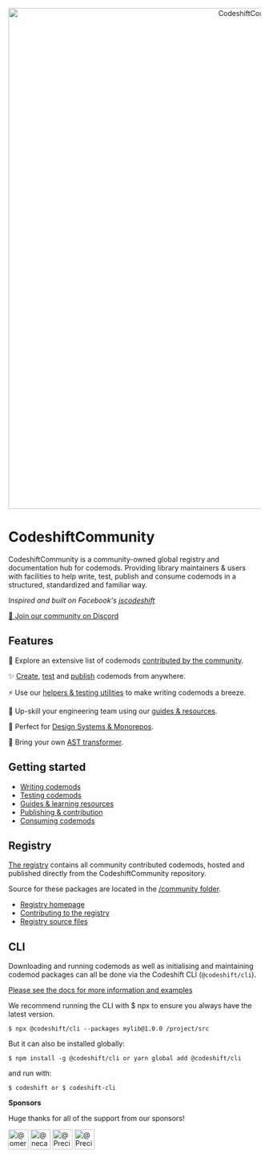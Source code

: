 <p align="center">
  <img width="1000" src="assets/github-banner.png" alt="CodeshiftCommunity Logo">
</p>

# CodeshiftCommunity

CodeshiftCommunity is a community-owned global registry and documentation hub for codemods. Providing library maintainers & users with facilities to help write, test, publish and consume codemods in a structured, standardized and familiar way.

_Inspired and built on Facebook's [jscodeshift](https://github.com/facebook/jscodeshift)_

[💬 Join our community on Discord](https://discord.gg/XGqmKNZ8Rk)

## Features

🔭 Explore an extensive list of codemods [contributed by the community](https://www.codeshiftcommunity.com/docs/registry).

✨ [Create](https://www.codeshiftcommunity.com/docs/authoring), [test](https://www.codeshiftcommunity.com/docs/testing) and [publish](https://www.codeshiftcommunity.com/docs/consuming) codemods from anywhere.

⚡️ Use our [helpers & testing utilities](https://www.codeshiftcommunity.com/docs/utils) to make writing codemods a breeze.

🧠 Up-skill your engineering team using our [guides & resources](https://www.codeshiftcommunity.com/docs/your-first-codemod).

🎨 Perfect for [Design Systems & Monorepos](https://www.codeshiftcommunity.com/docs/monorepos).

🦄 Bring your own [AST transformer](https://www.codeshiftcommunity.com/docs/css-codemods).

## Getting started

- [Writing codemods](https://codeshiftcommunity.github.io/CodeshiftCommunity/docs/authoring)
- [Testing codemods](https://codeshiftcommunity.github.io/CodeshiftCommunity/docs/testing)
- [Guides & learning resources](https://codeshiftcommunity.github.io/CodeshiftCommunity/docs/your-first-codemod)
- [Publishing & contribution](https://codeshiftcommunity.github.io/CodeshiftCommunity/docs/contribution)
- [Consuming codemods](https://codeshiftcommunity.github.io/CodeshiftCommunity/docs/consuming)

## Registry

[The registry](https://www.codeshiftcommunity.com/docs/registry) contains all community contributed codemods, hosted and published directly from the CodeshiftCommunity repository.

Source for these packages are located in the [/community folder](https://github.com/CodeshiftCommunity/CodeshiftCommunity/tree/main/community).

- [Registry homepage](https://www.codeshiftcommunity.com/docs/contribution)
- [Contributing to the registry](https://www.codeshiftcommunity.com/docs/contribution)
- [Registry source files](https://github.com/CodeshiftCommunity/CodeshiftCommunity/tree/main/community)

## CLI 

Downloading and running codemods as well as initialising and maintaining codemod packages can all be done via the Codeshift CLI (`@codeshift/cli`).

[Please see the docs for more information and examples](https://www.codeshiftcommunity.com/docs/cli)

We recommend running the CLI with $ npx to ensure you always have the latest version.

`$ npx @codeshift/cli --packages mylib@1.0.0 /project/src`

But it can also be installed globally:

`$ npm install -g @codeshift/cli or yarn global add @codeshift/cli`

and run with:

`$ codeshift or $ codeshift-cli`


**Sponsors**

Huge thanks for all of the support from our sponsors!

<p>
    <a href="https://github.com/omeraplak"
    ><img
            src="https://avatars.githubusercontent.com/u/1110414?v=4"
            width="40"
            height="40"
            alt="@omeraplak"
    /></a>
    <a href="https://github.com/necatiozmen"
    ><img
            src="https://avatars.githubusercontent.com/u/18739364?v=4"
            width="40"
            height="40"
            alt="@necatiozmen"
    /></a>
    <a href="https://github.com/preciselyalyss"
    ><img
            src="https://avatars1.githubusercontent.com/u/9373485?s=60&amp;v=4"
            width="40"
            height="40"
            alt="@PreciselyAlyss"
    /></a>
    <a href="https://github.com/preciselyalyss"
    ><img
            src="https://avatars.githubusercontent.com/u/1734502?s=70&v=4"
            width="40"
            height="40"
            alt="@PreciselyAlyss"
    /></a>
 </p>
 
